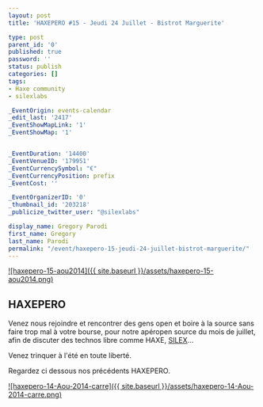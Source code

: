 ```yaml
---
layout: post
title: 'HAXEPERO #15 - Jeudi 24 Juillet - Bistrot Marguerite'

type: post
parent_id: '0'
published: true
password: ''
status: publish
categories: []
tags:
- Haxe community
- silexlabs

_EventOrigin: events-calendar
_edit_last: '2417'
_EventShowMapLink: '1'
_EventShowMap: '1'


_EventDuration: '14400'
_EventVenueID: '179951'
_EventCurrencySymbol: "€"
_EventCurrencyPosition: prefix
_EventCost: ''

_EventOrganizerID: '0'
_thumbnail_id: '203218'
_publicize_twitter_user: "@silexlabs"

display_name: Gregory Parodi
first_name: Gregory
last_name: Parodi
permalink: "/event/haxepero-15-jeudi-24-juillet-bistrot-marguerite/"
---
```


[![haxepero-15-aou2014]({{ site.baseurl }}/assets/haxepero-15-aou2014.png)](https://www.silexlabs.org/wp-content/uploads/2014/07/haxepero-15-aou2014.png)

HAXEPERO
--------

Venez nous rejoindre et rencontrer des gens open et boire à la source sans faire trop mal à votre bourse, pour notre apéropen source du mois de juillet, afin de discuter des technos libre comme HAXE, [SILEX](http://silex.me "SILEX")...

Venez trinquer à l'été en toute liberté.

Regardez ci dessous nos précédents HAXEPERO.



[![haxepero-14-Aou-2014-carre]({{ site.baseurl }}/assets/haxepero-14-Aou-2014-carre.png)](https://www.silexlabs.org/wp-content/uploads/2014/07/haxepero-14-Aou-2014-carre.png)